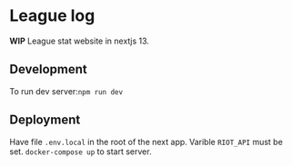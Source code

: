 # League log

**WIP** League stat website in nextjs 13.

## Development

To run dev server:`npm run dev`

## Deployment

Have file `.env.local` in the root of the next app.
Varible `RIOT_API` must be set.
`docker-compose up` to start server.
